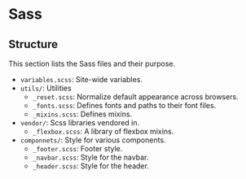# Sass

## Structure

This section lists the Sass files and their purpose.

* `variables.scss`: Site-wide variables.
* `utils/`: Utilities
  * `_reset.scss`: Normalize default appearance across browsers.
  * `_fonts.scss`: Defines fonts and paths to their font files.
  * `_mixins.scss`: Defines mixins.
* `vendor/`: Scss libraries vendored in.
  * `_flexbox.scss`: A library of flexbox mixins.
* `componnets/`: Style for various components.
  * `_footer.scss`: Footer style.
  * `_navbar.scss`: Style for the navbar.
  * `_header.scss`: Style for the header.
